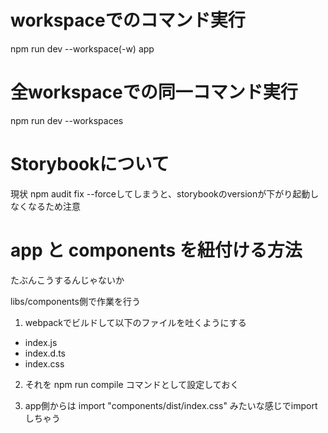 # workspaceでのコマンド実行
npm run dev --workspace(-w) app

# 全workspaceでの同一コマンド実行
npm run dev --workspaces

# Storybookについて
現状 npm audit fix --forceしてしまうと、storybookのversionが下がり起動しなくなるため注意



# app と components を紐付ける方法
たぶんこうするんじゃないか

libs/components側で作業を行う
1. webpackでビルドして以下のファイルを吐くようにする
- index.js
- index.d.ts
- index.css 

2. それを npm run compile コマンドとして設定しておく


3. app側からは import "components/dist/index.css" みたいな感じでimportしちゃう

